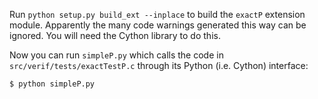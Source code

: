 Run `python setup.py build_ext --inplace` to build the `exactP` extension module.
Apparently the many code warnings generated this way can be ignored.  You will
need the Cython library to do this.

Now you can run `simpleP.py` which calls the code in `src/verif/tests/exactTestP.c`
through its Python (i.e. Cython) interface:

    $ python simpleP.py
